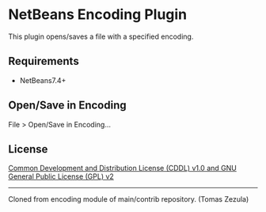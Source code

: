 # NetBeans Encoding Plugin
This plugin opens/saves a file with a specified encoding.

## Requirements

- NetBeans7.4+

## Open/Save in Encoding

File > Open/Save in Encoding...

## License
[Common Development and Distribution License (CDDL) v1.0 and GNU General Public License (GPL) v2](http://netbeans.org/cddl-gplv2.html)

----
Cloned from encoding module of main/contrib repository. (Tomas Zezula)